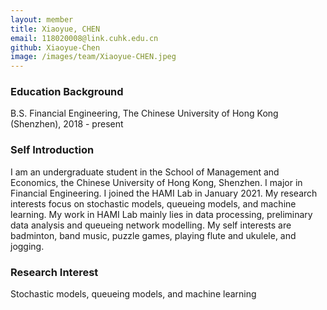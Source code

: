 ```yaml
---
layout: member
title: Xiaoyue, CHEN
email: 118020008@link.cuhk.edu.cn
github: Xiaoyue-Chen
image: /images/team/Xiaoyue-CHEN.jpeg
---
```


### Education Background
B.S. Financial Engineering, The Chinese University of Hong Kong (Shenzhen), 2018 - present

### Self Introduction
I am an undergraduate student in the School of Management and Economics, the Chinese University of Hong Kong, Shenzhen. I major in Financial Engineering. I joined the HAMI Lab in January 2021. My research interests focus on stochastic models, queueing models, and machine learning. My work in HAMI Lab mainly lies in data processing, preliminary data analysis and queueing network modelling. My self interests are badminton, band music, puzzle games, playing flute and ukulele, and jogging.

### Research Interest
Stochastic models, queueing models, and machine learning